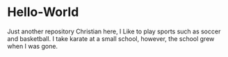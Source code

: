 # Hello-World
Just another repository 
Christian here, I Like to play sports such as soccer and basketball.
I take karate at a small school, however, the school grew when I was gone. 
